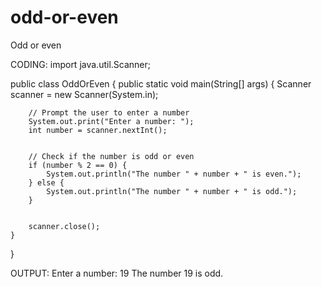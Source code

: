 # odd-or-even
Odd or even


CODING:
import java.util.Scanner;


public class OddOrEven {
    public static void main(String[] args) {
        Scanner scanner = new Scanner(System.in);


        // Prompt the user to enter a number
        System.out.print("Enter a number: ");
        int number = scanner.nextInt();


        // Check if the number is odd or even
        if (number % 2 == 0) {
            System.out.println("The number " + number + " is even.");
        } else {
            System.out.println("The number " + number + " is odd.");
        }


        scanner.close();
    }
}


OUTPUT:
Enter a number: 19
The number 19 is odd.

